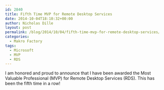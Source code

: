 ```yaml
---
id: 2840
title: Fifth Time MVP for Remote Desktop Services
date: 2014-10-04T18:10:32+00:00
author: Nicholas Dille
layout: post
permalink: /blog/2014/10/04/fifth-time-mvp-for-remote-desktop-services/
categories:
  - Makro Factory
tags:
  - Microsoft
  - MVP
  - RDS
---
```

I am honored and proud to announce that I have been awarded the Most Valuable Professional (MVP) for Remote Desktop Services (RDS). This has been the fifth time in a row!
